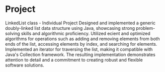 # Project
LinkedList class -
Individual Project
Designed and implemented a generic doubly-linked list data structure using Java, 
showcasing strong problem-solving skills and algorithmic proficiency. 
Utilized ecient and optimized algorithms for operations such as adding and removing elements from both ends of the list,
accessing elements by index, and searching for elements. 
Implemented an iterator for traversing the list, making it compatible with Java's Collection framework. 
The resulting implementation demonstrates attention to detail and a commitment to creating robust and flexible software solutions.
